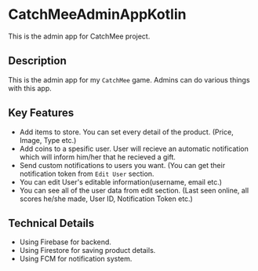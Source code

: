 # CatchMeeAdminAppKotlin
This is the admin app for CatchMee project.

## Description
This is the admin app for my `CatchMee` game. Admins can do various things with this app.

## Key Features
* Add items to store. You can set every detail of the product. (Price, Image, Type etc.)
* Add coins to a spesific user. User will recieve an automatic notification which will inform him/her that he recieved a gift.
* Send custom notifications to users you want. (You can get their notification token from `Edit User` section.
* You can edit User's editable information(username, email etc.) 
* You can see all of the user data from edit section. (Last seen online, all scores he/she made, User ID, Notification Token etc.)

## Technical Details
* Using Firebase for backend.
* Using Firestore for saving product details.
* Using FCM for notification system.

